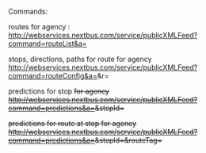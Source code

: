Commands:

routes for agency <a>:
http://webservices.nextbus.com/service/publicXMLFeed?command=routeList&a=<a>

stops, directions, paths for route <r> for agency <a>
http://webservices.nextbus.com/service/publicXMLFeed?command=routeConfig&a=<a>&r=<r>

predictions for stop <s> for agency <a>
http://webservices.nextbus.com/service/publicXMLFeed?command=predictions&a=<a>&stopId=<s>

predictions for route <r> at stop <s> for agency <a>
http://webservices.nextbus.com/service/publicXMLFeed?command=predictions&a=<a>&stopId=<s>&routeTag=<r>
